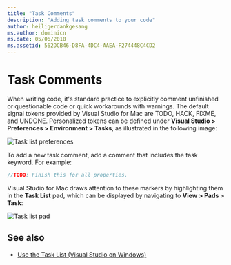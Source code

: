 ```yaml
---
title: "Task Comments"
description: "Adding task comments to your code"
author: heiligerdankgesang
ms.author: dominicn
ms.date: 05/06/2018
ms.assetid: 562DCB46-D8FA-4DC4-AAEA-F274448C4CD2
---
```


# Task Comments

When writing code, it's standard practice to explicitly comment unfinished or questionable code or quick workarounds with warnings. The default signal tokens provided by Visual Studio for Mac are TODO, HACK, FIXME, and UNDONE. Personalized tokens can be defined under **Visual Studio > Preferences > Environment > Tasks**, as illustrated in the following image:

![Task list preferences](media/source-editor-image10.png)

To add a new task comment, add a comment that includes the task keyword. For example:

```csharp
//TODO: Finish this for all properties.
```

Visual Studio for Mac draws attention to these markers by highlighting them in the **Task List** pad, which can be displayed by navigating to **View > Pads > Task**:

![Task list pad](media/source-editor-image11.png)

## See also

- [Use the Task List (Visual Studio on Windows)](/visualstudio/ide/using-the-task-list)